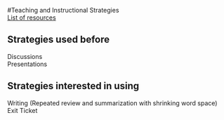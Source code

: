 #Teaching and Instructional Strategies   
[List of resources](http://wiki.ubc.ca/Documentation:Course_Design_Intensive/Facilitators_Guidebook/Day_3_Resources)  

## Strategies used before   
Discussions    
Presentations   
## Strategies interested in using  
Writing (Repeated review and summarization with shrinking word space)   
Exit Ticket   

